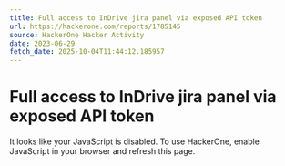 ```yaml
---
title: Full access to InDrive jira panel via exposed API token
url: https://hackerone.com/reports/1785145
source: HackerOne Hacker Activity
date: 2023-06-29
fetch_date: 2025-10-04T11:44:12.185957
---
```


# Full access to InDrive jira panel via exposed API token

It looks like your JavaScript is disabled. To use HackerOne, enable JavaScript in your browser and refresh this page.